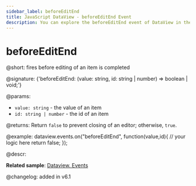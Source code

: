```yaml
---
sidebar_label: beforeEditEnd
title: JavaScript DataView - beforeEditEnd Event 
description: You can explore the beforeEditEnd event of DataView in the documentation of the DHTMLX JavaScript UI library. Browse developer guides and API reference, try out code examples and live demos, and download a free 30-day evaluation version of DHTMLX Suite 7.
---
```


# beforeEditEnd

@short: fires before editing of an item is completed

@signature: {'beforeEditEnd: (value: string, id: string | number) => boolean | void;'}

@params:
- `value: string` - the value of an item
- `id: string | number` - the id of an item

@returns:
Return `false` to prevent closing of an editor; otherwise, `true`.

@example:
dataview.events.on("beforeEditEnd", function(value,id){
	// your logic here
    return false;
});

@descr:

**Related sample**: [Dataview. Events](https://snippet.dhtmlx.com/2d74uyoh)

@changelog: added in v6.1
